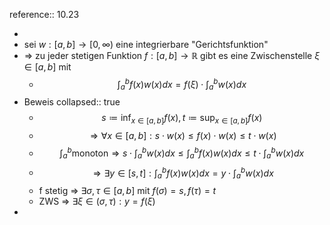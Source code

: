 reference:: 10.23

-
- sei $w:\left\lbrack a,b\right\rbrack\rightarrow\left\lbrack0,\infty\right)$ eine integrierbare "Gerichtsfunktion"
- => zu jeder stetigen Funktion $f:\left\lbrack a,b\right\rbrack\rightarrow\mathbb{R}$ gibt es eine Zwischenstelle $\xi\in\left\lbrack a,b\right\rbrack$ mit
	- $$\int_{a}^{b}f\left(x\right)w\left(x\right)dx=f\left(\xi\right)\cdot\int_{a}^{b}w\left(x\right)dx$$
- Beweis
  collapsed:: true
	- $$s\coloneqq\inf_{x\in\left\lbrack a,b\right\rbrack}f\left(x\right),t\coloneqq\sup_{x\in\left\lbrack a,b\right\rbrack}f\left(x\right)$$
	- $$\Rightarrow\forall x\in\left\lbrack a,b\right\rbrack:s\cdot w\left(x\right)\leq f\left(x\right)\cdot w\left(x\right)\leq t\cdot w\left(x\right)$$
	- $$\int_{a}^{b}\text{monoton}\Rightarrow s\cdot\int_{a}^{b}w\left(x\right)dx\leq\int_{a}^{b}f\left(x\right)w\left(x\right)dx\leq t\cdot\int_{a}^{b}w\left(x\right)dx$$
	- $$\Rightarrow\exists y\in\left\lbrack s,t\right\rbrack:\int_{a}^{b}f\left(x\right)w\left(x\right)dx=y\cdot\int_{a}^{b}w\left(x\right)dx$$
	- f stetig => $\exists\sigma,\tau\in\left\lbrack a,b\right\rbrack$ mit $f\left(\sigma\right)=s,f\left(\tau\right)=t$
	- ZWS => $\exists\xi\in\left(\sigma,\tau\right):y=f\left(\xi\right)$
-